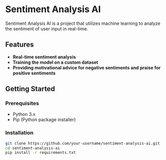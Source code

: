 # Sentiment Analysis AI

Sentiment Analysis AI is a project that utilizes machine learning to analyze the sentiment of user input in real-time.

## Features

- **Real-time sentiment analysis**
- **Training the model on a custom dataset**
- **Providing motivational advice for negative sentiments and praise for positive sentiments**

## Getting Started

### Prerequisites

- Python 3.x
- Pip (Python package installer)

### Installation

```bash
git clone https://github.com/your-username/sentiment-analysis-ai.git
cd sentiment-analysis-ai
pip install -r requirements.txt
